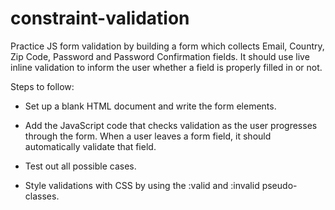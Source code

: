 # constraint-validation

Practice JS form validation by building a form which collects Email, Country, Zip Code, Password and Password Confirmation fields. It should use live inline validation to inform the user whether a field is properly filled in or not.

Steps to follow:

- Set up a blank HTML document and write the form elements.

- Add the JavaScript code that checks validation as the user progresses through the form. When a user leaves a form field, it should automatically validate that field.

- Test out all possible cases.

- Style validations with CSS by using the :valid and :invalid pseudo-classes.
